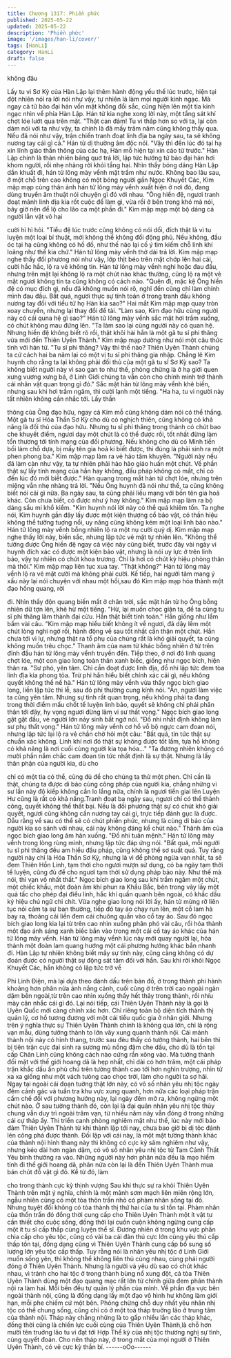 ```yaml
---
title: Chương 1317: Phiền phức
published: 2025-05-22
updated: 2025-05-22
description: 'Phiền phức'
image: '/images/han-li/cover/'
tags: [HanLi]
category: HanLi
draft: false
---
```


không đâu

Lấy tu vi Sơ Kỳ của Hàn Lập lại thêm hành động yếu thế lúc
trước, hiện tại đột nhiên nói ra lời nói như vậy, tự nhiên là làm mọi
người kinh ngạc.
Mà ngay cả tử bào đại hán vốn mặt không đổi sắc, cũng hiện lên
một tia kinh ngạc nhìn về phía Hàn Lập.
Hán tử kia nghe xong lời này, một tầng sát khí chợt lóe lướt qua
trên mặt.
"Thật can đảm! Tu vi thấp hơn so với ta, lại còn dám nói với ta
như vậy, ta chính là đã mấy trăm năm cũng không thấy qua. Nếu
đã nói như vậy, trận chiến tranh đoạt linh địa ba ngày sau, ta sẽ
không nương tay cái gì cả." Hán tử dị thường âm độc nói.
"Vậy thì đến lúc đó tại hạ xin lĩnh giáo thần thông của các hạ, Hàn
mỗ hiện tại xin cáo từ trước." Hàn Lập chính là thản nhiên bâng
quơ trả lời, lập tức hướng tử bào đại hán hơi khom người, rồi nhẹ
nhàng rời khỏi tầng hai.
Nhìn thấy bóng dáng Hàn Lập dần khuất đi, hán tử lông mày vểnh
mặt trầm như nước.
Không bao lâu sau, ở một chỗ trên cao không có một bóng người
gần Ngọc Khuyết Các, Kim mập mạp cùng thân ảnh hán tử lông
mày vểnh xuất hiện ở nơi đó, đang dùng truyền âm thuật nói
chuyện gì đó với nhau.
"Ông hiền đệ, ngươi tranh đoạt mảnh linh địa kia rốt cuộc để làm
gì, vừa rồi ở bên trong khó mà nói, bây giờ nên để lộ cho lão ca
một phần đi." Kim mập mạp một bộ dáng cả người lẫn vật vô hại

cười hì hì hỏi.
"Tiểu đệ lúc trước cũng không có nói dối, đích thật là vì tu luyện
một loại bí thuật, mới không thể không đổi động phủ. Nếu không,
đầu óc tại hạ cũng không có hồ đồ, như thế nào lại cố ý tìm kiếm
chỗ linh khí loãng như thế kia chứ." Hán tử lông mày vểnh thở dài
trả lời.
Kim mập mạp nghe thấy đối phương nói như vậy, lớp thịt béo trên
mặt chớp lên hai cái, cười hắc hắc, lộ ra vẻ không tin.
Hán tử lông mày vểnh nghi hoặc đau đầu, nhưng trên mặt lại
không lộ ra một chút nào khác thường, cũng lộ ra một vẻ mặt
ngươi không tin ta cũng không có cách nào.
"Quên đi, mặc kệ Ông hiền đệ có mục đích gì, nếu đã không
muốn nói rõ, nghĩ đến cũng chỉ làm chính mình đau đầu. Bất quá,
ngươi thực sự tính toán ở trong tranh đấu không nương tay đối với
tiểu tử họ Hàn kia sao?" Hai mắt Kim mập mạp quay tròn xoay
chuyển, nhưng lại thay đổi đề tài.
"Làm sao, Kim đạo hữu cùng người này có cái quna hệ gì sao?"
Hán tử lông mày vểnh sắc mặt hơi trầm xuống, có chút không
mau đứng lên.
"Ta làm sao lại cùng người này có quan hệ. Nhưng hiền đệ không
biết rõ rồi, thật khôi hài hắn là một gã tu sĩ phi thăng vừa mới đến
Thiên Uyên Thành." Kim mập mạp dường như nói một câu thức
tỉnh với hán tử.
"Tu sĩ phi thăng? Vậy thì thế nào? Thiên Uyên Thành chúng ta cứ
cách hai ba năm lại có một vị tu sĩ phi thăng gia nhập. Chẳng lẽ
Kim huynh cho rằng ta lại không phải đối thủ của một gã tu sĩ Sơ
Kỳ sao? Ta không biết người này vì sao gan to như thế, phỏng
chừng là ở hạ giới quen xưng vương xưng bá, ở Linh Giới chúng
ta vẫn còn cho chính mình trở thành cái nhân vật quan trọng gì
đó." Sắc mặt hán tử lông mày vểnh khẽ biến, nhưng sau khi hơi
trầm ngâm, thì cười lạnh một tiếng.
"Ha ha, tu vi người này tất nhiên không cần nhắc tới. Lấy thần

thông của Ông đạo hữu, ngay cả Kim mỗ cũng không dám nói có
thể thắng. Một gã tu sĩ Hóa Thần Sơ Kỳ cho dù có nghịch thiên,
cũng không có khả năng là đối thủ của đạo hữu. Nhưng tu sĩ phi
thăng trong thành có chút bao che khuyết điểm, ngươi dạy một
chút là có thể được rồi, tốt nhất đừng làm tổn thương tới tính
mạng của đối phương. Nếu không cho dù có Minh tiền bối làm
chỗ dựa, bị mấy tên gia hoả ki biết được, thì đúng là phải sinh ra
một phen phong ba." Kim mập mạp làm ra vẻ hảo tâm khuyên.
"Người này nếu đã làm càn như vậy, ta tự nhiên phải hảo hảo
giáo huấn một chút. Về phần thật sự lấy tính mạng của hắn hay
không, đấu pháp không có mắt, chỉ có đến lúc đó mới biết được."
Hàn quang trong mắt hán tử chợt lóe, nhưng trên miệng vẫn nhẹ
nhàng trả lời.
"Nếu Ông huynh đã nói như thế, ta cũng không biết nói cái gì nữa.
Ba ngày sau, ta cũng phải liều mạng với bốn tên gia hoả khác.
Còn chưa biết, có được như ý hay không." Kim mập mạp làm ra
bộ dáng sầu mi khổ kiểm.
"Kim huynh nói lời này có thể quá khiêm tốn. Ta nghe nói, Kim
huynh gần đây lấy được một kiện thượng cổ bảo vật, có thần hiệu
không thể tưởng tuợng nổi, uy năng cũng không kém một loại linh
bảo nào." Hán tử lông mày vểnh bỗng nhiên lộ ra một nụ cười quỷ
dị.
Kim mập mạp nghe thấy lời này, biến sắc, nhưng lập tức vẻ mặt
tự nhiên lên.
"Không thể tưởng được Ông hiền đệ ngay cả việc này cũng biết,
trước đây vài ngày vi huynh đích xác có được một kiện bảo vật,
nhưng là nói uy lực ở trên linh bảo, vậy tự nhiên có chút khoa
trương. Chỉ là hơi có chút kỳ hiệu phòng thân mà thôi." Kim mập
mạp liên tục xua tay.
"Thật không?" Hán tử lông mày vểnh lộ ra vẻ mặt cười mà không
phải cười.
Kế tiếp, hai người tâm mang ý xấu này lại nói chuyện với nhau
một hồi,sau đó Kim mập mạp hóa thành một đạo hồng quang, rời

đi.
Nhìn thấy độn quang biến mất ở chân trời, sắc mặt hán tử họ Ông
bỗng nhiên dữ tợn lên, khẽ hừ một tiếng.
"Hừ, lại muốn chọc giận ta, để ta cùng tu sĩ phi thăng làm thành
đại cừu. Hắn thật biết tính toán." Hắn giống như lẩm bẩm vài câu.
"Kim mập mạp hiểu biết không ít về ngươi, đã dậy lêm một chút
lòng nghi ngờ rồi, hành động về sau tốt nhất cẩn thận một chút.
Hắn chưa tới vì lự, nhưng thật ra tổ phụ của chúng rất là khó giải
quyết, ta cũng không muốn trêu chọc." Thanh âm của nam tử
khác bỗng nhiên ở từ trên đỉnh đầu hán tử lông mày vểnh truyền
đến.
Tiếp theo, ở nơi đó linh quang chợt lóe, một con giao long toàn
thân xanh biếc, giống như ngọc bích, hiện thân ra.
"Sư phó, yên tâm. Chỉ cần đoạt được linh địa, đồ nhi lập tức đem
tòa linh địa kia phong tỏa. Trừ phi hắn hiểu biết chính xác cái gì,
nếu không quyết không thể nề hà." Hán tử lông mày vểnh vừa
thấy ngọc bích giao long, liền lập tức thi lễ, sau đó phi thường
cung kính nói.
"Ân, ngươi làm việc ta cũng yên tâm. Nhưng sự tình rất quan
trọng, nếu không phải ta đang trong thời điểm mấu chốt tế luyện
linh bảo, quyết sẽ không chỉ phái phân thân tới đây, hy vọng
ngươi đừng làm vi sư thất vọng." Ngọc bích giao long gật gật đầu,
vẻ người lớn nảy sinh bất ngờ nói.
"Đồ nhi nhất định không làm sư phụ thất vọng." Hán tử lông mày
vểnh cơ hồ vỗ bộ ngực cam đoan nói, nhưng lập tức lại lộ ra vẻ
chần chờ hỏi một câu:
"Bất quá, tin tức thật sự chuẩn xác không. Linh khí nơi đó thật sự
không được tốt lắm, tựa hồ không có khả năng là nơi cuối cùng
người kia tọa hóa..."
"Ta đương nhiên không có mười phần nắm chắc cam đoan tin tức
nhất định là sự thật. Nhưng là lấy thân phận của người kia, dù cho

chỉ có một tia có thể, cũng đủ để cho chúng ta thử một phen. Chỉ
cần là thật, chúng ta được di bảo cùng công pháp của người kia,
chẳng những vi sư lần này độ kiếp không cần lo lắng nữa, chính
là ngươi tiến giai lên Luyện Hư cũng là rất có khả năng.Tranh đoạt
ba ngày sau, ngươi chỉ có thể thành công, quyết không thể thất
bại. Nếu là đối phương thật sự có chút khó giải quyết, ngươi cũng
không cần nương tay cái gì, trực tiếp đánh gục là được. Dẫu rằng
về sau có thể sẽ có chút phiền phức, nhưng là cùng di bảo của
người kia so sánh với nhau, cái này không đáng kể chút nào."
Thânh âm của ngọc bích giao long âm hàn xuống.
"Đồ nhi tuân mệnh." Hán tử lông mày vểnh trong lòng rùng mình,
nhưng lập tức đáp ứng nói.
"Bất quá, mỗi người tu sĩ phi thăng đều am hiểu đấu pháp, cũng
không thể sơ suất quá. Tuy rằng người này chỉ là Hóa Thần Sơ
Kỳ, nhưng là vì để phòng ngừa vạn nhất, ta sẽ đem Thiên Hồn
Linh, tạm thời cho ngươi mượn sử dụng, có ba ngày tạm thời tế
luyện, cũng đủ để cho ngươi tạm thời sử dụng pháp bảo này. Như
thế mà nói, thì vạn vô nhất thất." Ngọc bích giao long sau khi trầm
ngâm một chút, một chiếc khẩu, một đoàn âm khí phun ra Khẩu
Bắc, bên trong vây lấy một quả tấc cho phép đại điểu linh, hắc khí
quấn quanh bên ngoài, có khắc dấu ký hiệu chú ngữ chi chít.
Vừa nghe giao long nói lời ấy, hán tử mừng rỡ liên tục nói cảm tạ
sự ban thưởng, tiếp đó tay áo chạy run lên, một cỗ lam hà bay ra,
thoáng cái liền đem cái chuông quấn vào cổ tay áo.
Sau đó ngọc bích giao long kia lại từ trên cao nhìn xuống phân
phó vài câu, rồi hóa thành một đạo ánh sáng xanh biếc bắn vào
trong một cái cổ tay áo khác của hán tử lông mày vểnh.
Hán tử lông mày vểnh lúc này mới quay người lại, hóa thành một
đoàn lam quang hướng một cái phương hướng khác bắn nhanh
đi.
Hàn Lập tự nhiên không biết mấy sự tình này, cũng càng không
có dự đoán được có người thật sự động sát tâm đối với hắn.
Sau khi rời khỏi Ngọc Khuyết Các, hắn không có lập tức trở về

Phi Linh Điện, mà lại dựa theo đánh dấu trên bản đồ, ở trong
thành phi hành khoảng hơn phân nửa ánh nắng cảnh, cuối cùng
ở trên trời cao ngoài ngàn dặm bên ngoài,từ trên cao nhìn xuống
thấy hết thảy trong thành, rồi nhíu mày cân nhắc cái gì đó.
Lại nói tiếp, cái Thiên Uyên Thành này là gọi là Uyên Quốc mới
càng chính xác hơn. Chỉ riêng toàn bộ diện tích thành thị quản lý,
cơ hồ tương đương với một cái tiểu quốc gia ở nhân giới. Nhưng
trên ý nghĩa thực sự Thiên Uyên Thành chính là không quá lớn,
chỉ là rộng vạn mẫu, dùng tường thành to lớn vây xung quanh
thành nội.
Cái mảnh thành nội này có hình thang, trước sau đèu thấy có
tường thành, hai bên thì bị tiên trận cực đại sinh ra sương mù
nồng đậm che dấu, cho dù là tồn tại cấp Chân Linh cũng không
cách nào cứng rắn xông vào. Mà tường thành đối mặt với thế giới
hoang dã là hẹp nhất, chỉ dài có hơn trăm, một cái pháp trận khắc
dấu ấn phù chú trên tường thành cao tới hơn nghìn trượng, nhìn
từ xa xa giống như một vách tưòng cao chọc trời, làm cho người
ta sợ hãi.
Ngay tại ngoài cái đoạn tuờng thật lớn này, có vô số nhân yêu nhị
tộc ngày đêm cảnh gác và tuần tra khu vực xung quanh, hơn nữa
các loại pháp trận cấm chế đối với phương hướng này, lại ngày
đêm mở ra, không ngừng một chút nào.
Ở sau tường thành đó, còn lại là đại quân nhân yêu nhị tộc thủy
chung vẫn duy trì ngoài trăm vạn, từ nhiều năm này vẫn đóng ở
trong những cái cự tháp ấy.
Thi triển canh phòng nghiêm mật như thế, lúc này mới bảo đảm
Thiên Uyên Thành từ khi thành lập tới nay, chưa bao giờ bị dị tộc
đánh lén công phá được thành.
Đối lập với cái này, là một mặt tường thành khác của thành nội
hình thang này thì không có cực kỳ sâm nghiêm như vậy, nhưng
kéo dài hơn ngàn dặm, có vô số nhân yêu nhị tộc từ Tam Cảnh
Thất Yêu bình thường ra vào. Những người này hơn phân nửa
đều là mạo hiểm tính đi thế giới hoang dã, phân nửa còn lại là
đến Thiên Uyên Thành mua bán chút đồ vật gì đó. Kể từ đó, làm

cho trong thành cực kỳ thịnh vượng
Sau khi thực sự ra khỏi Thiên Uyên Thành trên mặt ý nghĩa, chính
là một mảnh sơm mạch liên miên rộng lớn, ngẫu nhiên cũng có
một tòa thôn trấn nhỏ có phàm nhân sống tại đó. Nhưng tuyệt đối
không có tòa thành thị thứ hai của tu sĩ tồn tại.
Phàm nhân của thốn trấn đó đồng thời cung cấp cho Thiên Uyên
Thành một ít vật tư cần thiết cho cuộc sống, đồng thời lại cuồn
cuộn không ngừng cung cấp một ít tu sĩ cấp thấp cùng luyện thể
sĩ. Đương nhiên ở trong khu vực phân chia cấp cho yêu tộc, cũng
có vài ba cái đàn thú cực lớn cùng yêu thú cấp thấp tồn tại, đồng
dạng cũng vì Thiên Uyên Thành cung cấp bổ sung số lượng lớn
yêu tộc cấp thấp.
Tuy rằng nói là nhân yêu nhị tộc ở Linh Giới muốn sống yên, thì
không thể không liên thủ cùng nhau, cùng phái người đóng ở
Thiên Uyên Thành. Nhưng là người và yêu dù sao có chút khác
nhau, vì tránh cho hai tộc ở trong thành bùng nổ xung đột, cả tòa
Thiên Uyên Thành dùng một đạo quang mạc rất lớn từ chính giữa
đem phân thành nội ra làm hai.
Mỗi bên đều tự quản lý phần của mình.
Về phần địa vực bên ngoài thành nội, cũng là đồng dạng lấy một
đạo vô hình hư không làm giới hạn, mỗi phe chiếm cứ một bên.
Phỏng chừng chỗ duy nhất yêu nhân nhị tộc có thể chung sống,
cũng chỉ có ở một toà tháp truởng lão ở trung tâm của thành nội.
Tháp này chẳng những là to gấp nhiều lần các tháp khác, đồng
thời cũng là chiến lực cuối cùng của Thiên Uyên Thành,là chỗ
hơn mười tên truởng lão tu vi đạt tới Hợp Thể kỳ của nhị tộc
thương nghị sự tình, cùng quyết đoán.
Cho nên tháp này, ở trong mắt của mọi người ở Thiên Uyên
Thành, có vẻ cực kỳ thần bí.
------oOo------
